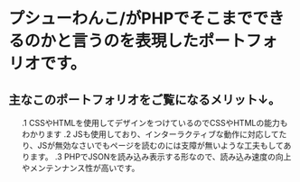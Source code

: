 # プシューわんこ/がPHPでそこまでできるのかと言うのを表現したポートフォリオです。

## 主なこのポートフォリオをご覧になるメリット↓。
<ul>
.1 CSSやHTMLを使用してデザインをつけているのでCSSやHTMLの能力もわかります
.2 JSも使用しており、インターラクティブな動作に対応してたり、JSが無効なさいでもページを読むのには支障が無いような工夫もしてあります。
.3 PHPでJSONを読み込み表示する形なので、読み込み速度の向上やメンテンナンス性が高いです。
</ul>
